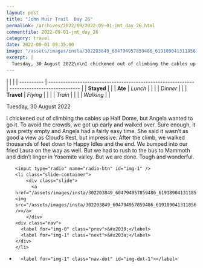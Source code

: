 ```yaml
---
layout: post
title: "John Muir Trail  Day 26"
permalink: /archives/2022/09/2022-09-01-jmt_day_26.html
commentfile: 2022-09-01-jmt_day_26
category: travel
date: 2022-09-01 09:35:00
image: "/assets/images/insta/302203849_604794957859486_6191890413118561228_n_17965321108850814.jpg"
excerpt: |
  Tuesday, 30 August 2022\n\nI chickened out of climbing the cables up Half Dome, but Angela wanted to go it. To avoid the crowds, we got up early and walked over. Sure enough, it was pretty empty and Angela had a fairly easy time. She said it wasn’t as good a view as Cloud’s Rest, but impressive. After the climb, we walked thousands of feet down to Happy Idles and the end. We bumped into our fried Laura on the way as well. But we had to rush to the bus to Mammoth and didn’t linger in Yosemite valley. But we are done. Tough and wonderful.
---
```


|            |                                                              |
| ---------- | ------------------------------------------------------------ | ----------------------------- |
| **Stayed** |  |
| **Ate**    | _Lunch_                                                      |          |
|            | _Dinner_                                                     |          |
| **Travel** | _Flying_                                                     |          |
|            | _Train_                                                      |          |
|            | _Walking_                                                    |          |


Tuesday, 30 August 2022

I chickened out of climbing the cables up Half Dome, but Angela wanted to go it. To avoid the crowds, we got up early and walked over. Sure enough, it was pretty empty and Angela had a fairly easy time. She said it wasn’t as good a view as Cloud’s Rest, but impressive. After the climb, we walked thousands of feet down to Happy Idles and the end. We bumped into our fried Laura on the way as well. But we had to rush to the bus to Mammoth and didn’t linger in Yosemite valley. But we are done. Tough and wonderful.


<ul class="slides">

    <input type="radio" name="radio-btn" id="img-1" />
    <li class="slide-container">
        <div class="slide">
          <a href="/assets/images/insta/302203849_604794957859486_6191890413118561228_n_17965321108850814.jpg"><img src="/assets/images/insta/302203849_604794957859486_6191890413118561228_n_17965321108850814.jpg" /></a>
        </div>
    <div class="nav">
      <label for="img-0" class="prev">&#x2039;</label>
      <label for="img-1" class="next">&#x203a;</label>
    </div>
    </li>
			
<li class="nav-dots">

      <label for="img-1" class="nav-dot" id="img-dot-1"></label>

</li>
</ul>        
             

		